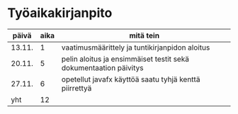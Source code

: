 # Työaikakirjanpito

päivä | aika | mitä tein
------|------|----------
13.11. | 1 | vaatimusmäärittely ja tuntikirjanpidon aloitus
20.11. | 5 | pelin aloitus ja ensimmäiset testit sekä dokumentaation päivitys
27.11. | 6 | opetellut javafx käyttöä saatu tyhjä kenttä piirrettyä
yht | 12 |